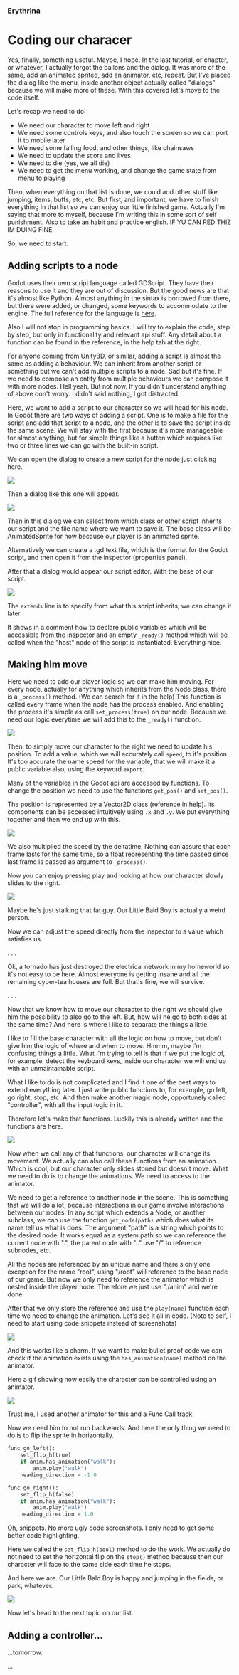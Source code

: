 ### Erythrina
# Coding our characer

Yes, finally, something useful. Maybe, I hope. In the last tutorial, or chapter, or whatever, I actually forgot the ballons and the dialog. It was more of the same, add an animated sprited, add an animator, etc, repeat. But I've placed the dialog like the menu, inside another object actually called "dialogs" because we will make more of these. With this covered let's move to the code itself.

Let's recap we need to do:

- We need our character to move left and right
- We need some controls keys, and also touch the screen so we can port it to mobile later
- We need some falling food, and other things, like chainsaws
- We need to update the score and lives
- We need to die (yes, we all  die)
- We need to get the menu working, and change the game state from menu to playing

Then, when everything on that list is done, we could add other stuff like jumping, items, buffs, etc, etc. But first, and important, we have to finish everything in that list so we can enjoy our little finished game. Actually I'm saying that more to myself, because I'm writing this in some sort of self punishment. Also to take an habit and practice english. IF YU CAN RED THIZ IM DUING FINE. 

So, we need to start. 

## Adding scripts to a node

Godot uses their own script language called GDScript. They have their reasons to use it and they are out of discussion. But the good news are that it's almost like Python. Almost anything in the sintax is borrowed from there, but there were added, or changed, some keywords to accommodate to the engine. The full reference for the language is [here](https://github.com/okamstudio/godot/wiki/gdscript).

Also I will not stop in programming basics. I will try to explain the code, step by step, but only in functionality and relevant api stuff. Any detail about a function can be found in the reference, in the help tab at the right.

For anyone coming from Unity3D, or similar, adding a script is almost the same as adding a behaviour. We can inherit from another script or something but we can't add multiple scripts to a node. Sad but it's fine. If we need to compose an entity from multiple behaviours we can compose it with more nodes. Hell yeah. But not now. If you didn't understand anything of above don't worry. I didn't said nothing, I got distracted. 

Here, we want to add a script to our character so we will head for his node. In Godot there are two ways of adding a script. One is to make a file for the script and add that script to a node, and the other is to save the script inside the same scene. We will stay with the first because it's more manageable for almost anything, but for simple things like a button which requires like two or three lines we can go with the built-in script.

We can open the dialog to create a new script for the node just clicking here.

![](img/5/godot01.png)

Then a dialog like this one will appear.

![](img/5/godot02.png)

Then in this dialog we can select from which class or other script inherits our script and the file name where we want to save it. The base class will be AnimatedSprite for now because our player is an animated sprite.   

Alternatively we can create a .gd text file, which is the format for the Godot script, and then open it from the inspector (properties panel).

After that a dialog would appear our script editor. With the base of our script.

![](img/5/godot03.png)

The ```extends``` line is to specify from what this script inherits, we can change it later.

It shows in a comment how to declare public variables which will be accessible from the inspector and an empty ```_ready()``` method which will be called when the "host" node of the script is instantiated. Everything nice.

## Making him move

Here we need to add our player logic so we can make him moving. For every node, actually for anything which inherits from the Node class, there is a ```_process()``` method. (We can search for it in the help) This function is called every frame when the node has the process enabled. And enabling the process it's simple as call ```set_process(true)``` on our node. Because we need our logic everytime we will add this to the ```_ready()``` function.

![](img/5/godot04.png)

Then, to simply move our character to the right we need to update his position. To add a value, which we will accurately call ```speed```, to it's position. It's too accurate the name speed for the variable, that we will make it a public variable also, using the keyword ```export```.

Many of the variables in the Godot api are accessed by functions. To change the position we need to use the functions ```get_pos()``` and ```set_pos()```. 

The position is represented by a Vector2D class (reference in help). Its components can be accessed intuitively using ```.x``` and ```.y```. We put everything together and then we end up with this.

![](img/5/godot05.png)

We also multiplied the speed by the deltatime. Nothing can assure that each frame lasts for the same time, so a float representing the time passed since last frame is passed as argument to ```_process()```.

Now you can enjoy pressing play and looking at how our character slowly slides to the right.


![](img/5/gif_01.gif)

Maybe he's just stalking that fat guy. Our Little Bald Boy is actually a weird person. 

Now we can adjust the speed directly from the inspector to a value which satisfies us.

. . .

Ok, a tornado has just destroyed the electrical network in my homeworld so it's not easy to be here. Almost everyone is getting insane and all the remaining cyber-tea houses are full. But that's fine, we will survive.

. . .

Now that we know how to move our character to the right we should give him the possibility to also go to the left. But, how will he go to both sides at the same time? And here is where I like to separate the things a little. 

I like to fill the base character with all the logic on how to move, but don't give him the logic of where and when to move. Hmmm, maybe I'm confusing things a little. What I'm trying to tell is that if we put the logic of, for example, detect the keyboard keys, inside our character we will end up with an unmaintainable script.

What I like to do is not complicated and I find it one of the best ways to extend everything later. I just write public functions to, for example, go left, go right, stop, etc. And then make another magic node, opportunely called "controller", with all the input logic in it.

Therefore let's make that functions. Luckily this is already written and the functions are here.


![](img/5/godot06.png)

Now when we call any of that functions, our character will change its movement. We actually can also call these functions from an animation. Which is cool, but our character only slides stoned but doesn't move. What we need to do is to change the animations. We need to access to the animator.

We need to get a reference to another node in the scene. This is something that we will do a lot, because interactions in our game involve interactions between our nodes. In any script which extends a Node, or another subclass, we can use the function ```get_node(path)``` which does what its name tell us what is does. The argument "path" is a string which points to the desired node. It works equal as a system path so we can reference the current node with ".", the parent node with ".." use "/" to reference subnodes, etc. 

All the nodes are referenced by an unique name and there's only one exception for the name "root", using "/root" will reference to the base node of our game. But now we only need to reference the animator which is nested inside the player node. Therefore we just use "./anim" and we're done.

After that we only store the reference and use the ```play(name)``` function each time we need to change the animation. Let's see it all in code. (Note to self, I need to start using code snippets instead of screenshots)


![](img/5/godot07.png)


And this works like a charm. If we want to make bullet proof code we can check if the animation exists using the ```has_animation(name)``` method on the animator.

Here a gif showing how easily the character can be controlled using an animator.

![](img/5/gif_02.gif)

Trust me, I used another animator for this and a Func Call track.

Now we need him to not run backwards. And here the only thing we need to do is to flip the sprite in horizontally.

```python
func go_left():
	set_flip_h(true)
	if anim.has_animation("walk"):
		anim.play("walk")
	heading_direction = -1.0

func go_right():
	set_flip_h(false)
	if anim.has_animation("walk"):
		anim.play("walk")
	heading_direction = 1.0
```

Oh, snippets. No more ugly code screenshots. I only need to get some better code highlighting.

Here we called the ```set_flip_h(bool)``` method to do the work. We actually do not need to set the horizontal flip on the ```stop()``` method because then our character will face to the same side each time he stops.

And here we are. Our Little Bald Boy is happy and jumping in the fields, or park, whatever.

![](img/5/gif_03.gif)


Now let's head to the next topic on our list.

## Adding a controller...

...tomorrow.

...